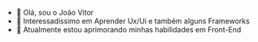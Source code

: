 - 👋 Olá, sou o João Vitor
- 👀 Interessadíssimo em Aprender Ux/Ui e também alguns Frameworks
- 🌱 Atualmente estou aprimorando minhas habilidades em Front-End


